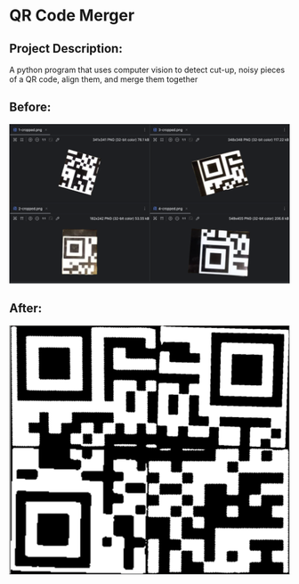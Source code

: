 # QR Code Merger

## Project Description:
A python program that uses computer vision to detect cut-up, noisy pieces of a QR code, align them, and merge them together

## Before:
![Before Screenshot](Before.png)
## After:
![After Screenshot](After.png)